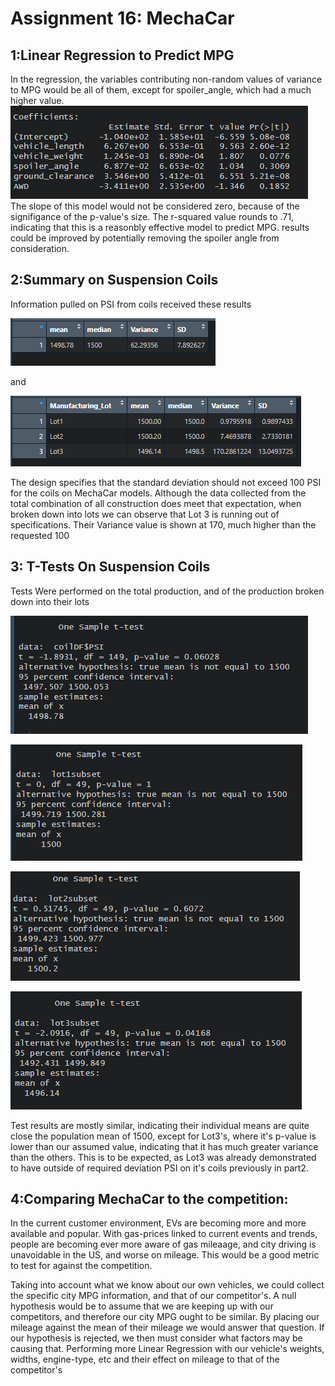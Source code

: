 # Assignment 16: MechaCar

## 1:Linear Regression to Predict MPG

In the regression, the variables contributing non-random values of variance to MPG would be all of them,
except for spoiler_angle, which had a much higher value.
![Table](https://github.com/Jelsik/MechaCar_Analysis/blob/main/picturesforR/MPGTable.PNG)
The slope of this model would not be considered zero, because of the signifigance of the p-value's size.
The r-squared value rounds to .71, indicating that this is a reasonbly effective model to predict MPG. results
could be improved by potentially removing the spoiler angle from consideration.

## 2:Summary on Suspension Coils

Information pulled on PSI from coils received these results

![Total Table](https://github.com/Jelsik/MechaCar_Analysis/blob/main/picturesforR/TotalPSItable.PNG)

and

![Lot Table](https://github.com/Jelsik/MechaCar_Analysis/blob/main/picturesforR/LotPSItable.PNG)

The design specifies that the standard deviation should not exceed 100 PSI for the coils on MechaCar models.
Although the data collected from the total combination of all construction does meet that expectation, when broken down
into lots we can observe that Lot 3 is running out of specifications. Their Variance value is shown at 170, much higher than
the requested 100

## 3: T-Tests On Suspension Coils

Tests Were performed on the total production, and of the production broken down into their lots

![Total](https://github.com/Jelsik/MechaCar_Analysis/blob/main/picturesforR/TotalLotTTEST.PNG)

![Lot1](https://github.com/Jelsik/MechaCar_Analysis/blob/main/picturesforR/Lot1TTEST.PNG)

![Lot2](https://github.com/Jelsik/MechaCar_Analysis/blob/main/picturesforR/Lot2TTEST.PNG)

![Lot3](https://github.com/Jelsik/MechaCar_Analysis/blob/main/picturesforR/Lot3TTEST.PNG)

Test results are mostly similar, indicating their individual means are quite close the population mean of 1500, except for
Lot3's, where it's p-value is lower than our assumed value, indicating that it has much greater variance than the others.
This is to be expected, as Lot3 was already demonstrated to have outside of required deviation PSI on it's coils previously
in part2.


## 4:Comparing MechaCar to the competition:

In the current customer environment, EVs are becoming more and more available and popular. With gas-prices linked
to current events and trends, people are becoming ever more aware of gas mileaage, and city driving is unavoidable
in the US, and worse on mileage. This would be a good metric to test for against the competition.

Taking into account what we know about our own vehicles, we could collect the specific city MPG information, and
that of our competitor's. A null hypothesis would be to assume that we are keeping up with our competitors, and
therefore our city MPG ought to be similar. By placing our mileage against the mean of their mileage we would answer
that question. If our hypothesis is rejected, we then must consider what factors may be causing that. Performing
more Linear Regression with our vehicle's weights, widths, engine-type, etc and their effect on mileage to that of
the competitor's
